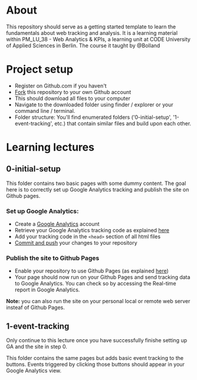 # About

This repository should serve as a getting started template to learn the fundamentals about web tracking and analysis. It is a learning material within PM_LU_38 - Web Analytics & KPIs, a learning unit at CODE University of Applied Sciences in Berlin. The course it taught by @Bolland

# Project setup

-  Register on Github.com if you haven't
-  [Fork](https://help.github.com/en/articles/fork-a-repo) this repository to your own Github account
-  This should download all files to your computer
-  Navigate to the downloaded folder using finder / explorer or your command line / terminal.
-  Folder structure: You'll find enumerated folders ('0-initial-setup', '1-event-tracking', etc.) that contain similar files and build upon each other.

# Learning lectures

## 0-initial-setup

This folder contains two basic pages with some dummy content. The goal here is to correctly set up Google Analytics tracking and publish the site on Github pages.

### Set up Google Analytics:

-  Create a [Google Analytics](https://analytics.google.com/) account
-  Retrieve your Google Analytics tracking code as explained [here](https://support.google.com/analytics/answer/1008080?visit_id=636885962702722888-2249578001&rd=1)
-  Add your tracking code in the `<head>` section of all html files
-  [Commit and push](https://stackoverflow.com/questions/2745076/what-are-the-differences-between-git-commit-and-git-push) your changes to your repository

### Publish the site to Github Pages

-  Enable your repository to use Github Pages (as explained [here](https://help.github.com/articles/configuring-a-publishing-source-for-github-pages/#enabling-github-pages-to-publish-your-site-from-master-or-gh-pages))
-  Your page should now run on your Github Pages and send tracking data to Google Analytics. You can check so by accessing the Real-time report in Google Analytics.

**Note:** you can also run the site on your personal local or remote web server insteaf of Github Pages.

## 1-event-tracking

Only continue to this lecture once you have successfully finishe setting up GA and the site in step 0.

This folder contains the same pages but adds basic event tracking to the buttons. Events triggered by clicking those buttons should appear in your Google Analytics view.
